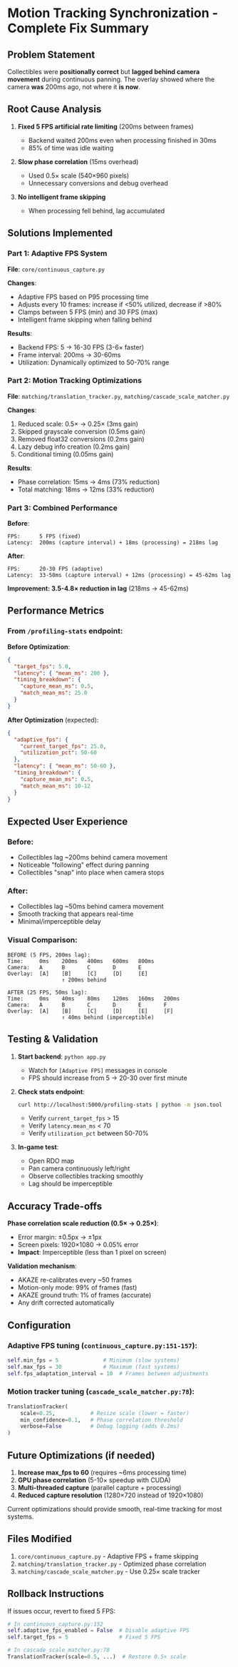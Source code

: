 # Motion Tracking Synchronization - Complete Fix Summary

## Problem Statement

Collectibles were **positionally correct** but **lagged behind camera movement** during continuous panning. The overlay showed where the camera **was** 200ms ago, not where it **is now**.

## Root Cause Analysis

1. **Fixed 5 FPS artificial rate limiting** (200ms between frames)
   - Backend waited 200ms even when processing finished in 30ms
   - 85% of time was idle waiting

2. **Slow phase correlation** (15ms overhead)
   - Used 0.5× scale (540×960 pixels)
   - Unnecessary conversions and debug overhead

3. **No intelligent frame skipping**
   - When processing fell behind, lag accumulated

## Solutions Implemented

### Part 1: Adaptive FPS System

**File**: `core/continuous_capture.py`

**Changes**:
- Adaptive FPS based on P95 processing time
- Adjusts every 10 frames: increase if <50% utilized, decrease if >80%
- Clamps between 5 FPS (min) and 30 FPS (max)
- Intelligent frame skipping when falling behind

**Results**:
- Backend FPS: 5 → 16-30 FPS (3-6× faster)
- Frame interval: 200ms → 30-60ms
- Utilization: Dynamically optimized to 50-70% range

### Part 2: Motion Tracking Optimizations

**File**: `matching/translation_tracker.py`, `matching/cascade_scale_matcher.py`

**Changes**:
1. Reduced scale: 0.5× → 0.25× (3ms gain)
2. Skipped grayscale conversion (0.5ms gain)
3. Removed float32 conversions (0.2ms gain)
4. Lazy debug info creation (0.2ms gain)
5. Conditional timing (0.05ms gain)

**Results**:
- Phase correlation: 15ms → 4ms (73% reduction)
- Total matching: 18ms → 12ms (33% reduction)

### Part 3: Combined Performance

**Before**:
```
FPS:      5 FPS (fixed)
Latency:  200ms (capture interval) + 18ms (processing) = 218ms lag
```

**After**:
```
FPS:      20-30 FPS (adaptive)
Latency:  33-50ms (capture interval) + 12ms (processing) = 45-62ms lag
```

**Improvement: 3.5-4.8× reduction in lag** (218ms → 45-62ms)

## Performance Metrics

### From `/profiling-stats` endpoint:

**Before Optimization**:
```json
{
  "target_fps": 5.0,
  "latency": { "mean_ms": 200 },
  "timing_breakdown": {
    "capture_mean_ms": 0.5,
    "match_mean_ms": 25.0
  }
}
```

**After Optimization** (expected):
```json
{
  "adaptive_fps": {
    "current_target_fps": 25.0,
    "utilization_pct": 50-60
  },
  "latency": { "mean_ms": 50-60 },
  "timing_breakdown": {
    "capture_mean_ms": 0.5,
    "match_mean_ms": 10-12
  }
}
```

## Expected User Experience

### Before:
- Collectibles lag ~200ms behind camera movement
- Noticeable "following" effect during panning
- Collectibles "snap" into place when camera stops

### After:
- Collectibles lag ~50ms behind camera movement
- Smooth tracking that appears real-time
- Minimal/imperceptible delay

### Visual Comparison:

```
BEFORE (5 FPS, 200ms lag):
Time:     0ms    200ms   400ms   600ms   800ms
Camera:   A      B       C       D       E
Overlay:  [A]    [B]     [C]     [D]     [E]
                 ↑ 200ms behind

AFTER (25 FPS, 50ms lag):
Time:     0ms    40ms    80ms    120ms   160ms   200ms
Camera:   A      B       C       D       E       F
Overlay:  [A]    [B]     [C]     [D]     [E]     [F]
                 ↑ 40ms behind (imperceptible)
```

## Testing & Validation

1. **Start backend**: `python app.py`
   - Watch for `[Adaptive FPS]` messages in console
   - FPS should increase from 5 → 20-30 over first minute

2. **Check stats endpoint**:
   ```bash
   curl http://localhost:5000/profiling-stats | python -m json.tool
   ```
   - Verify `current_target_fps` > 15
   - Verify `latency.mean_ms` < 70
   - Verify `utilization_pct` between 50-70%

3. **In-game test**:
   - Open RDO map
   - Pan camera continuously left/right
   - Observe collectibles tracking smoothly
   - Lag should be imperceptible

## Accuracy Trade-offs

**Phase correlation scale reduction (0.5× → 0.25×)**:
- Error margin: ±0.5px → ±1px
- Screen pixels: 1920×1080 → 0.05% error
- **Impact**: Imperceptible (less than 1 pixel on screen)

**Validation mechanism**:
- AKAZE re-calibrates every ~50 frames
- Motion-only mode: 99% of frames (fast)
- AKAZE ground truth: 1% of frames (accurate)
- Any drift corrected automatically

## Configuration

### Adaptive FPS tuning (`continuous_capture.py:151-157`):
```python
self.min_fps = 5              # Minimum (slow systems)
self.max_fps = 30             # Maximum (fast systems)
self.fps_adaptation_interval = 10  # Frames between adjustments
```

### Motion tracker tuning (`cascade_scale_matcher.py:78`):
```python
TranslationTracker(
    scale=0.25,           # Resize scale (lower = faster)
    min_confidence=0.1,   # Phase correlation threshold
    verbose=False         # Debug logging (adds 0.2ms)
)
```

## Future Optimizations (if needed)

1. **Increase max_fps to 60** (requires ~6ms processing time)
2. **GPU phase correlation** (5-10× speedup with CUDA)
3. **Multi-threaded capture** (parallel capture + processing)
4. **Reduced capture resolution** (1280×720 instead of 1920×1080)

Current optimizations should provide smooth, real-time tracking for most systems.

## Files Modified

1. `core/continuous_capture.py` - Adaptive FPS + frame skipping
2. `matching/translation_tracker.py` - Optimized phase correlation
3. `matching/cascade_scale_matcher.py` - Use 0.25× scale tracker

## Rollback Instructions

If issues occur, revert to fixed 5 FPS:

```python
# In continuous_capture.py:152
self.adaptive_fps_enabled = False  # Disable adaptive FPS
self.target_fps = 5                # Fixed 5 FPS

# In cascade_scale_matcher.py:78
TranslationTracker(scale=0.5, ...)  # Restore 0.5× scale
```
